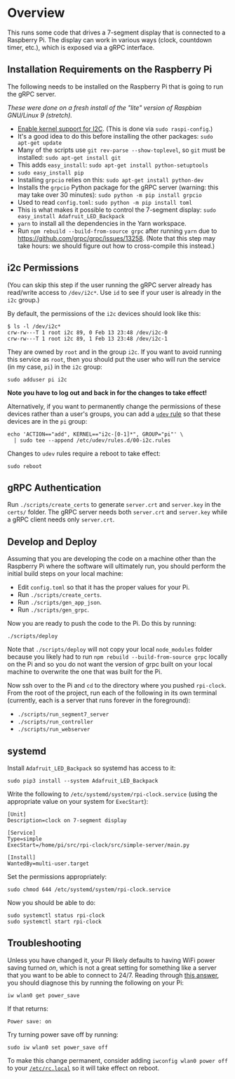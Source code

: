 # Overview

This runs some code that drives a 7-segment display that is connected to a
Raspberry Pi.
The display can work in various ways (clock, countdown timer, etc.),
which is exposed via a gRPC interface.

## Installation Requirements on the Raspberry Pi

The following needs to be installed on the Raspberry Pi that is going to run the
gRPC server.

_These were done on a fresh install of the "lite" version of Raspbian GNU/Linux
9 (stretch)._

- [Enable kernel support for I2C](https://learn.adafruit.com/adafruits-raspberry-pi-lesson-4-gpio-setup/configuring-i2c). (This is done via `sudo raspi-config`.)
- It's a good idea to do this before installing the other packages: `sudo apt-get update`
- Many of the scripts use `git rev-parse --show-toplevel`, so `git` must be
  installed: `sudo apt-get install git`
- This adds `easy_install`: `sudo apt-get install python-setuptools`
- `sudo easy_install pip`
- Installing `grpcio` relies on this: `sudo apt-get install python-dev`
- Installs the `grpcio` Python package for the gRPC server (warning: this may
  take over 30 minutes): `sudo python -m pip install grpcio`
- Used to read `config.toml`: `sudo python -m pip install toml`
- This is what makes it possible to control the 7-segment display:
  `sudo easy_install Adafruit_LED_Backpack`
- `yarn` to install all the dependencies in the Yarn workspace.
- Run `npm rebuild --build-from-source grpc` after running `yarn` due to
  https://github.com/grpc/grpc/issues/13258. (Note that this step may take
  hours: we should figure out how to cross-compile this instead.)

## i2c Permissions

(You can skip this step if the user running the gRPC server already has
read/write access to `/dev/i2c*`. Use `id` to see if your user is already in the
`i2c` group.)

By default, the permissions of the `i2c` devices should look like this:

```
$ ls -l /dev/i2c*
crw-rw---T 1 root i2c 89, 0 Feb 13 23:48 /dev/i2c-0
crw-rw---T 1 root i2c 89, 1 Feb 13 23:48 /dev/i2c-1
```

They are owned by `root` and in the group `i2c`. If you want to avoid running
this service as `root`, then you should put the user who will run the service
(in my case, `pi`) in the `i2c` group:

```
sudo adduser pi i2c
```

**Note you have to log out and back in for the changes to take effect!**

Alternatively, if you want to permanently change the permissions of these
devices rather than a user's groups, you can add a
[`udev` rule](http://www.reactivated.net/writing_udev_rules.html) so that
these devices are in the `pi` group:

```
echo 'ACTION=="add", KERNEL=="i2c-[0-1]*", GROUP="pi"' \
  | sudo tee --append /etc/udev/rules.d/00-i2c.rules
```

Changes to `udev` rules require a reboot to take effect:

```
sudo reboot
```

## gRPC Authentication

Run `./scripts/create_certs` to generate `server.crt` and `server.key` in the
`certs/` folder. The gRPC server needs both `server.crt` and `server.key`
while a gRPC client needs only `server.crt`.

## Develop and Deploy

Assuming that you are developing the code on a machine other than the Raspberry
Pi where the software will ultimately run, you should perform the initial build
steps on your local machine:

- Edit `config.toml` so that it has the proper values for your Pi.
- Run `./scripts/create_certs`.
- Run `./scripts/gen_app_json`.
- Run `./scripts/gen_grpc`.

Now you are ready to push the code to the Pi. Do this by running:

```
./scripts/deploy
```

Note that `./scripts/deploy` will not copy your local `node_modules` folder because
you likely had to run `npm rebuild --build-from-source grpc` locally on the Pi and so
you do not want the version of grpc built on your local machine to overwrite the one
that was built for the Pi.

Now ssh over to the Pi and `cd` to the directory where you pushed `rpi-clock`.
From the root of the project, run each of the following in its own terminal
(currently, each is a server that runs forever in the foreground):

- `./scripts/run_segment7_server`
- `./scripts/run_controller`
- `./scripts/run_webserver`

## systemd

Install `Adafruit_LED_Backpack` so systemd has access to it:

```
sudo pip3 install --system Adafruit_LED_Backpack
```

Write the following to `/etc/systemd/system/rpi-clock.service`
(using the appropriate value on your system for `ExecStart`):

```
[Unit]
Description=clock on 7-segment display

[Service]
Type=simple
ExecStart=/home/pi/src/rpi-clock/src/simple-server/main.py

[Install]
WantedBy=multi-user.target
```

Set the permissions appropriately:

```
sudo chmod 644 /etc/systemd/system/rpi-clock.service
```

Now you should be able to do:

```
sudo systemctl status rpi-clock
sudo systemctl start rpi-clock
```

## Troubleshooting

Unless you have changed it, your Pi likely defaults to having WiFi
power saving turned _on_, which is not a great setting for something like a
server that you want to be able to connect to 24/7. Reading through
[this answer](https://raspberrypi.stackexchange.com/questions/34794/how-to-disable-wi-fi-dongle-sleep-mode),
you should diagnose this by running the following on your Pi:

```
iw wlan0 get power_save
```

If that returns:

```
Power save: on
```

Try turning power save off by running:

```
sudo iw wlan0 set power_save off
```

To make this change permanent, consider adding `iwconfig wlan0 power off`
to your [`/etc/rc.local`](https://www.raspberrypi.org/documentation/linux/usage/rc-local.md)
so it will take effect on reboot.
